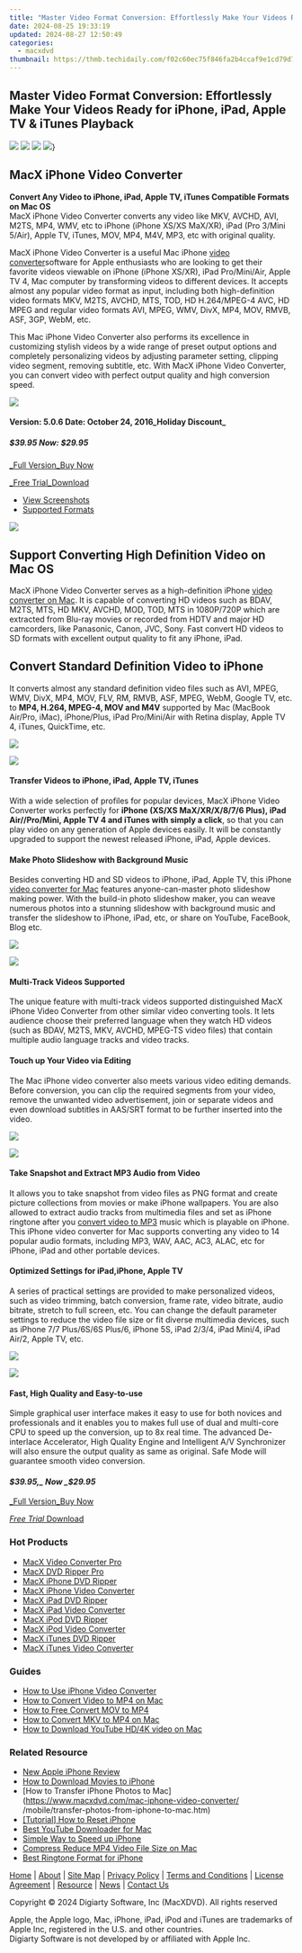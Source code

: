 ```yaml
---
title: "Master Video Format Conversion: Effortlessly Make Your Videos Ready for iPhone, iPad, Apple TV & iTunes Playback"
date: 2024-08-25 19:33:19
updated: 2024-08-27 12:50:49
categories:
  - macxdvd
thumbnail: https://thmb.techidaily.com/f02c60ec75f846fa2b4ccaf9e1cd79d7d6223ca424f0cd6791d36a2f65c9d0a1.jpg
---
```


## Master Video Format Conversion: Effortlessly Make Your Videos Ready for iPhone, iPad, Apple TV & iTunes Playback

[![](https://www.macxdvd.com/mac-iphone-video-converter/../flag/ben-fift.png)](https://www.macxdvd.com/mac-iphone-video-converter/index.htm) [![](https://www.macxdvd.com/mac-iphone-video-converter/../flag/bjp-fift.png)](https://tools.techidaily.com/macxdvd/products/) [![](https://www.macxdvd.com/mac-iphone-video-converter/../flag/bde-fift.png)](https://tools.techidaily.com/macxdvd/products/) [![](https://www.macxdvd.com/mac-iphone-video-converter/../flag/bcn-fift.png)](https://tools.techidaily.com/macxdvd/products/)}

## MacX iPhone Video Converter

**Convert Any Video to iPhone, iPad, Apple TV, iTunes Compatible Formats on Mac OS**  
 MacX iPhone Video Converter converts any video like MKV, AVCHD, AVI, M2TS, MP4, WMV, etc to iPhone (iPhone XS/XS MaX/XR), iPad (Pro 3/Mini 5/Air), Apple TV, iTunes, MOV, MP4, M4V, MP3, etc with original quality.

MacX iPhone Video Converter is a useful Mac iPhone [video converter](https://tools.techidaily.com/macxdvd/products/)software for Apple enthusiasts who are looking to get their favorite videos viewable on iPhone (iPhone XS/XR), iPad Pro/Mini/Air, Apple TV 4, Mac computer by transforming videos to different devices. It accepts almost any popular video format as input, including both high-definition video formats MKV, M2TS, AVCHD, MTS, TOD, HD H.264/MPEG-4 AVC, HD MPEG and regular video formats AVI, MPEG, WMV, DivX, MP4, MOV, RMVB, ASF, 3GP, WebM, etc.

This Mac iPhone Video Converter also performs its excellence in customizing stylish videos by a wide range of preset output options and completely personalizing videos by adjusting parameter setting, clipping video segment, removing subtitle, etc. With MacX iPhone Video Converter, you can convert video with perfect output quality and high conversion speed.

![](https://www.macxdvd.com/mac-iphone-video-converter/image/pack.png) 

#### Version: 5.0.6 Date: October 24, 2016_Holiday Discount_

##### _$39.95_ Now: $29.95

[_Full Version_Buy Now](https://tools.techidaily.com/macxdvd/products/) 

[_Free Trial_Download](https://tools.techidaily.com/macxdvd/products/) 

* [View Screenshots](https://tools.techidaily.com/macxdvd/products/)
* [Supported Formats](https://tools.techidaily.com/macxdvd/products/)



![](https://www.macxdvd.com/mac-iphone-video-converter/image/1.png) 

## Support Converting High Definition Video on Mac OS 

MacX iPhone Video Converter serves as a high-definition iPhone [video converter on Mac](https://tools.techidaily.com/macxdvd/products/). It is capable of converting HD videos such as BDAV, M2TS, MTS, HD MKV, AVCHD, MOD, TOD, MTS in 1080P/720P which are extracted from Blu-ray movies or recorded from HDTV and major HD camcorders, like Panasonic, Canon, JVC, Sony. Fast convert HD videos to SD formats with excellent output quality to fit any iPhone, iPad.

## Convert Standard Definition Video to iPhone 

It converts almost any standard definition video files such as AVI, MPEG, WMV, DivX, MP4, MOV, FLV, RM, RMVB, ASF, MPEG, WebM, Google TV, etc. to **MP4, H.264, MPEG-4, MOV and M4V** supported by Mac (MacBook Air/Pro, iMac), iPhone/Plus, iPad Pro/Mini/Air with Retina display, Apple TV 4, iTunes, QuickTime, etc.

![](https://www.macxdvd.com/mac-iphone-video-converter/image/2.png) 

![](https://www.macxdvd.com/mac-iphone-video-converter/image/3.png) 

#### Transfer Videos to iPhone, iPad, Apple TV, iTunes

With a wide selection of profiles for popular devices, MacX iPhone Video Converter works perfectly for **iPhone (XS/XS MaX/XR/X/8/7/6 Plus), iPad Air//Pro/Mini, Apple TV 4 and iTunes with simply a click**, so that you can play video on any generation of Apple devices easily. It will be constantly upgraded to support the newest released iPhone, iPad, Apple devices.

#### Make Photo Slideshow with Background Music

Besides converting HD and SD videos to iPhone, iPad, Apple TV, this iPhone [video converter for Mac](https://tools.techidaily.com/macxdvd/products/) features anyone-can-master photo slideshow making power. With the build-in photo slideshow maker, you can weave numerous photos into a stunning slideshow with background music and transfer the slideshow to iPhone, iPad, etc, or share on YouTube, FaceBook, Blog etc.

![](https://www.macxdvd.com/mac-iphone-video-converter/image/4.png) 

![](https://www.macxdvd.com/mac-iphone-video-converter/image/5.png) 

#### Multi-Track Videos Supported

The unique feature with multi-track videos supported distinguished MacX iPhone Video Converter from other similar video converting tools. It lets audience choose their preferred language when they watch HD videos (such as BDAV, M2TS, MKV, AVCHD, MPEG-TS video files) that contain multiple audio language tracks and video tracks. 

#### Touch up Your Video via Editing

The Mac iPhone video converter also meets various video editing demands. Before conversion, you can clip the required segments from your video, remove the unwanted video advertisement, join or separate videos and even download subtitles in AAS/SRT format to be further inserted into the video. 

![](https://www.macxdvd.com/mac-iphone-video-converter/image/6.png) 

![](https://www.macxdvd.com/mac-iphone-video-converter/image/7.png) 

#### Take Snapshot and Extract MP3 Audio from Video 

It allows you to take snapshot from video files as PNG format and create picture collections from movies or make iPhone wallpapers. You are also allowed to extract audio tracks from multimedia files and set as iPhone ringtone after you [convert video to MP3](https://tools.techidaily.com/macxdvd/products/) music which is playable on iPhone. This iPhone video converter for Mac supports converting any video to 14 popular audio formats, including MP3, WAV, AAC, AC3, ALAC, etc for iPhone, iPad and other portable devices.

#### Optimized Settings for iPad,iPhone, Apple TV

A series of practical settings are provided to make personalized videos, such as video trimming, batch conversion, frame rate, video bitrate, audio bitrate, stretch to full screen, etc. You can change the default parameter settings to reduce the video file size or fit diverse multimedia devices, such as iPhone 7/7 Plus/6S/6S Plus/6, iPhone 5S, iPad 2/3/4, iPad Mini/4, iPad Air/2, Apple TV, etc. 

![](https://www.macxdvd.com/mac-iphone-video-converter/image/8.png) 

![](https://www.macxdvd.com/mac-iphone-video-converter/image/9.png) 

#### Fast, High Quality and Easy-to-use

Simple graphical user interface makes it easy to use for both novices and professionals and it enables you to makes full use of dual and multi-core CPU to speed up the conversion, up to 8x real time. The advanced De-interlace Accelerator, High Quality Engine and Intelligent A/V Synchronizer will also ensure the output quality as same as original. Safe Mode will guarantee smooth video conversion. 



#### _$39.95,_ Now _$29.95_

[_Full Version_Buy Now](https://tools.techidaily.com/macxdvd/products/) 

[_Free Trial_ Download](https://tools.techidaily.com/macxdvd/products/) 



### Hot Products

* [MacX Video Converter Pro](https://tools.techidaily.com/macxdvd/products/)
* [MacX DVD Ripper Pro](https://tools.techidaily.com/macxdvd/products/)
* [MacX iPhone DVD Ripper](https://tools.techidaily.com/macxdvd/products/)
* [MacX iPhone Video Converter](https://tools.techidaily.com/macxdvd/products/)
* [MacX iPad DVD Ripper](https://tools.techidaily.com/macxdvd/products/)
* [MacX iPad Video Converter](https://tools.techidaily.com/macxdvd/products/)
* [MacX iPod DVD Ripper](https://tools.techidaily.com/macxdvd/products/)
* [MacX iPod Video Converter](https://tools.techidaily.com/macxdvd/products/)
* [MacX iTunes DVD Ripper](https://tools.techidaily.com/macxdvd/products/)
* [MacX iTunes Video Converter](https://tools.techidaily.com/macxdvd/products/)

### Guides

* [How to Use iPhone Video Converter](https://tools.techidaily.com/macxdvd/products/)
* [How to Convert Video to MP4 on Mac](https://tools.techidaily.com/macxdvd/products/)
* [How to Free Convert MOV to MP4](https://tools.techidaily.com/macxdvd/products/)
* [How to Convert MKV to MP4 on Mac](https://tools.techidaily.com/macxdvd/products/)
* [How to Download YouTube HD/4K video on Mac](https://tools.techidaily.com/macxdvd/products/)

### Related Resource

* [New Apple iPhone Review](https://tools.techidaily.com/macxdvd/products/)
* [How to Download Movies to iPhone](https://tools.techidaily.com/macxdvd/products/)
* [How to Transfer iPhone Photos to Mac](https://www.macxdvd.com/mac-iphone-video-converter/  
/mobile/transfer-photos-from-iphone-to-mac.htm)
* [\[Tutorial\] How to Reset iPhone](https://tools.techidaily.com/macxdvd/products/)
* [Best YouTube Downloader for Mac](https://tools.techidaily.com/macxdvd/products/)
* [Simple Way to Speed up iPhone](https://tools.techidaily.com/macxdvd/products/)
* [Compress Reduce MP4 Video File Size on Mac](https://tools.techidaily.com/macxdvd/products/)
* [Best Ringtone Format for iPhone](https://tools.techidaily.com/macxdvd/products/)



[Home](https://tools.techidaily.com/macxdvd/products/) | [About](https://tools.techidaily.com/macxdvd/products/) | [Site Map](https://tools.techidaily.com/macxdvd/products/) | [Privacy Policy](https://tools.techidaily.com/macxdvd/products/) | [Terms and Conditions](https://tools.techidaily.com/macxdvd/products/) | [License Agreement](https://tools.techidaily.com/macxdvd/products/) | [Resource](https://tools.techidaily.com/macxdvd/products/) | [News](https://tools.techidaily.com/macxdvd/products/) | [Contact Us](https://tools.techidaily.com/macxdvd/products/)

Copyright © 2024 Digiarty Software, Inc (MacXDVD). All rights reserved

Apple, the Apple logo, Mac, iPhone, iPad, iPod and iTunes are trademarks of Apple Inc, registered in the U.S. and other countries.  
Digiarty Software is not developed by or affiliated with Apple Inc.

<ins class="adsbygoogle"
     style="display:block"
     data-ad-format="autorelaxed"
     data-ad-client="ca-pub-7571918770474297"
     data-ad-slot="1223367746"></ins>



<ins class="adsbygoogle"
     style="display:block"
     data-ad-client="ca-pub-7571918770474297"
     data-ad-slot="8358498916"
     data-ad-format="auto"
     data-full-width-responsive="true"></ins>
